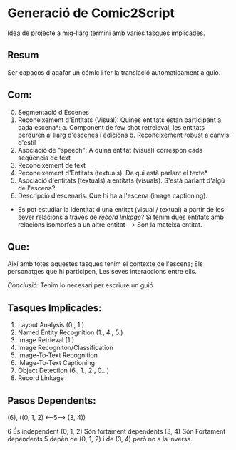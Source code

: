 # Generació de Comic2Script

Idea de projecte a mig-llarg termini amb varies tasques implicades.

## Resum

Ser capaços d'agafar un cómic i fer la translació automaticament a guió.

## Com: 

0. Segmentació d'Escenes
1. Reconeixement d'Entitats (Visual): Quines entitats estan participant a cada escena*:
	a. Component de few shot retreieval; les entitats perduren al llarg d'escenes i edicions
	b. Reconeixement robust a canvis d'estil
2. Asociació de "speech": A quina entitat (visual) correspon cada seqüencia de text
3. Reconeixement de text
4. Reconeixement d'Entitats (textuals): De qui està parlant el texte*
5. Asociació d'entitats (textuals) a entitats (visuals): S'està parlant d'algú de l'escena?
6. Descripció d'escenaris: Que hi ha a l'escena (image captioning).

* Es pot estudiar la identitat d'una entitat (visual / textual) a partir de les sever relacions a través de _record linkage_?
Si tenim dues entitats amb relacions isomorfes a un altre entitat --> Son la mateixa entitat.

## Que:

Així amb totes aquestes tasques tenim el contexte de l'escena;
Els personatges que hi participen,
Les seves interaccions entre ells.

*Conclusió*: Tenim lo necesari per escriure un guió

## Tasques Implicades:

1. Layout Analysis (0., 1.)
2. Named Entity Recognition (1., 4., 5.)
3. Image Retrieval (1.)
4. Image Recogniton/Classification
5. Image-To-Text Recognition
6. IMage-To-Text Captioning
7. Object Detection (6., 1., 2., 0...)
8. Record Linkage

## Pasos Dependents:

(6), ((0, 1, 2) <--5--> (3, 4))

6 És independent
(0, 1, 2) Són fortament dependents
(3, 4) Són Fortament dependents
5 depèn de (0, 1, 2) i de (3, 4) però no a la inversa.
